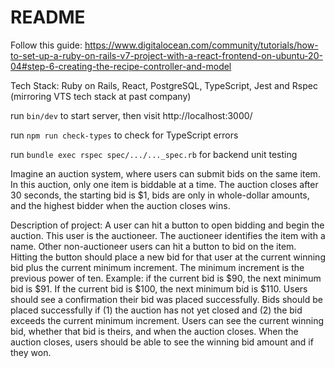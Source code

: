 # README
Follow this guide: https://www.digitalocean.com/community/tutorials/how-to-set-up-a-ruby-on-rails-v7-project-with-a-react-frontend-on-ubuntu-20-04#step-6-creating-the-recipe-controller-and-model

Tech Stack: Ruby on Rails, React, PostgreSQL, TypeScript, Jest and Rspec (mirroring VTS tech stack at past company)

run ```bin/dev``` to start server, then visit http://localhost:3000/

run ```npm run check-types``` to check for TypeScript errors

run ```bundle exec rspec spec/.../..._spec.rb``` for backend unit testing

Imagine an auction system, where users can submit bids on the same item. In this auction, only one item is biddable at a time. The auction closes after 30 seconds, the starting bid is $1, bids are only in whole-dollar amounts, and the highest bidder when the auction closes wins.

Description of project:
A user can hit a button to open bidding and begin the auction. This user is the auctioneer. The auctioneer identifies the item with a name.
Other non-auctioneer users can hit a button to bid on the item. Hitting the button should place a new bid for that user at the current winning bid plus the current minimum increment.
The minimum increment is the previous power of ten. Example: if the current bid is $90, the next minimum bid is $91. If the current bid is $100, the next minimum bid is $110.
Users should see a confirmation their bid was placed successfully. Bids should be placed successfully if (1) the auction has not yet closed and (2) the bid exceeds the current minimum increment.
Users can see the current winning bid, whether that bid is theirs, and when the auction closes.
When the auction closes, users should be able to see the winning bid amount and if they won.
